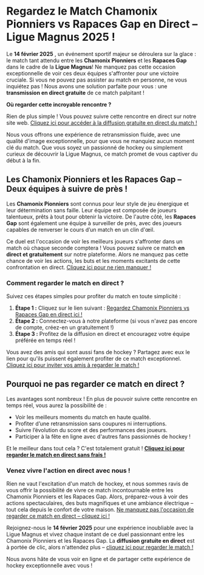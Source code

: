 # Regardez le Match Chamonix Pionniers vs Rapaces Gap en Direct – Ligue Magnus 2025 !

Le **14 février 2025** , un événement sportif majeur se déroulera sur la glace : le match tant attendu entre les **Chamonix Pionniers** et les **Rapaces Gap** dans le cadre de la **Ligue Magnus**! Ne manquez pas cette occasion exceptionnelle de voir ces deux équipes s'affronter pour une victoire cruciale. Si vous ne pouvez pas assister au match en personne, ne vous inquiétez pas ! Nous avons une solution parfaite pour vous : une **transmission en direct gratuite** de ce match palpitant !

**Où regarder cette incroyable rencontre ?**

Rien de plus simple ! Vous pouvez suivre cette rencontre en direct sur notre site web. [Cliquez ici pour accéder à la diffusion gratuite en direct du match !](https://tinyurl.com/livestreamfreeo?st=Chamonix+Pionniers+vs+Rapaces+Gap&si=ghc)

Nous vous offrons une expérience de retransmission fluide, avec une qualité d'image exceptionnelle, pour que vous ne manquiez aucun moment clé du match. Que vous soyez un passionné de hockey ou simplement curieux de découvrir la Ligue Magnus, ce match promet de vous captiver du début à la fin.

## Les Chamonix Pionniers et les Rapaces Gap – Deux équipes à suivre de près !

Les **Chamonix Pionniers** sont connus pour leur style de jeu énergique et leur détermination sans faille. Leur équipe est composée de joueurs talentueux, prêts à tout pour obtenir la victoire. De l'autre côté, les **Rapaces Gap** sont également une équipe à surveiller de près, avec des joueurs capables de renverser le cours d’un match en un clin d'œil.

Ce duel est l'occasion de voir les meilleurs joueurs s'affronter dans un match où chaque seconde comptera ! Vous pouvez suivre ce match **en direct et gratuitement** sur notre plateforme. Alors ne manquez pas cette chance de voir les actions, les buts et les moments excitants de cette confrontation en direct. [Cliquez ici pour ne rien manquer !](https://tinyurl.com/livestreamfreeo?st=Chamonix+Pionniers+vs+Rapaces+Gap&si=ghc)

### Comment regarder le match en direct ?

Suivez ces étapes simples pour profiter du match en toute simplicité :

1. **Étape 1 :** Cliquez sur le lien suivant : [Regardez Chamonix Pionniers vs Rapaces Gap en direct ici !](https://tinyurl.com/livestreamfreeo?st=Chamonix+Pionniers+vs+Rapaces+Gap&si=ghc)
2. **Étape 2 :** Connectez-vous à notre plateforme (si vous n'avez pas encore de compte, créez-en un gratuitement !)
3. **Étape 3 :** Profitez de la diffusion en direct et encouragez votre équipe préférée en temps réel !

Vous avez des amis qui sont aussi fans de hockey ? Partagez avec eux le lien pour qu'ils puissent également profiter de ce match exceptionnel. [Cliquez ici pour inviter vos amis à regarder le match !](https://tinyurl.com/livestreamfreeo?st=Chamonix+Pionniers+vs+Rapaces+Gap&si=ghc)

## Pourquoi ne pas regarder ce match en direct ?

Les avantages sont nombreux ! En plus de pouvoir suivre cette rencontre en temps réel, vous aurez la possibilité de :

- Voir les meilleurs moments du match en haute qualité.
- Profiter d’une retransmission sans coupures ni interruptions.
- Suivre l’évolution du score et des performances des joueurs.
- Participer à la fête en ligne avec d'autres fans passionnés de hockey !

Et le meilleur dans tout cela ? C'est totalement gratuit ! **[Cliquez ici pour regarder le match en direct sans frais !](https://tinyurl.com/livestreamfreeo?st=Chamonix+Pionniers+vs+Rapaces+Gap&si=ghc)**

### Venez vivre l'action en direct avec nous !

Rien ne vaut l'excitation d'un match de hockey, et nous sommes ravis de vous offrir la possibilité de vivre ce match incontournable entre les Chamonix Pionniers et les Rapaces Gap. Alors, préparez-vous à voir des actions spectaculaires, des buts magnifiques et une ambiance électrique – tout cela depuis le confort de votre maison. [Ne manquez pas l'occasion de regarder ce match en direct – cliquez ici !](https://tinyurl.com/livestreamfreeo?st=Chamonix+Pionniers+vs+Rapaces+Gap&si=ghc)

Rejoignez-nous le **14 février 2025** pour une expérience inoubliable avec la Ligue Magnus et vivez chaque instant de ce duel passionnant entre les Chamonix Pionniers et les Rapaces Gap. La **diffusion gratuite en direct** est à portée de clic, alors n'attendez plus – [cliquez ici pour regarder le match !](https://tinyurl.com/livestreamfreeo?st=Chamonix+Pionniers+vs+Rapaces+Gap&si=ghc)

Nous avons hâte de vous voir en ligne et de partager cette expérience de hockey exceptionnelle avec vous !
